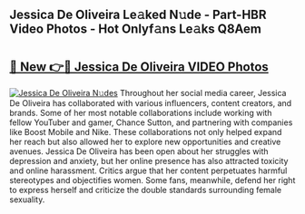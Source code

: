 ## Jessica De Oliveira Le𝚊ked N𝚞de - Part-HBR Video Photos - Hot Onlyf𝚊ns Le𝚊ks Q8Aem

# <h2><a href="http://ac45197.deff.icu/?id=Jessica+De+Oliveira">🔗 New 👉🔴 Jessica De Oliveira VIDEO Photos</a></h2>

[![Jessica De Oliveira N𝚞des](https://i.imgur.com/rIISA9y.gif)](http://ac45197.deff.icu/?id=Jessica+De+Oliveira)
Throughout her social media career, Jessica De Oliveira has collaborated with various influencers, content creators, and brands. Some of her most notable collaborations include working with fellow YouTuber and gamer, Chance Sutton, and partnering with companies like Boost Mobile and Nike. These collaborations not only helped expand her reach but also allowed her to explore new opportunities and creative avenues. Jessica De Oliveira has been open about her struggles with depression and anxiety, but her online presence has also attracted toxicity and online harassment. Critics argue that her content perpetuates harmful stereotypes and objectifies women. Some fans, meanwhile, defend her right to express herself and criticize the double standards surrounding female sexuality.
